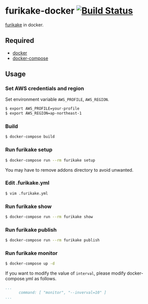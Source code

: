 # furikake-docker [![Build Status](https://travis-ci.org/inokappa/furikake-docker.svg?branch=master)](https://travis-ci.org/inokappa/furikake-docker)

[furikake](https://github.com/inokappa/furikake) in docker.

## Required

- [docker](https://docs.docker.com/)
- [docker-compose](https://docs.docker.com/compose/)

## Usage

### Set AWS credentials and region

Set environment variable `AWS_PROFILE`, `AWS_REGION`.

```sh
$ export AWS_PROFILE=your-profile
$ export AWS_REGION=ap-northeast-1
```

### Build

```sh
$ docker-compose build
```

### Run furikake setup

```sh
$ docker-compose run --rm furikake setup
```

You may have to remove addons directory to avoid unwanted.

### Edit .furikake.yml

```sh
$ vim .furikake.yml
```

### Run furikake show

```sh
$ docker-compose run --rm furikake show
```

### Run furikake publish

```sh
$ docker-compose run --rm furikake publish
```

### Run furikake monitor

```sh
$ docker-compose up -d
```

If you want to modify the value of `interval`, please modify docker-compose.yml as follows.

```yaml
...
      command: [ "monitor", "--inverval=10" ]
...
```
